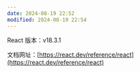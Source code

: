 ```yaml
---
date: 2024-08-19 22:52
modified: 2024-08-19 22:54
---
```


React 版本：v18.3.1

文档网址：[https://react.dev/reference/react](https://react.dev/reference/react)
